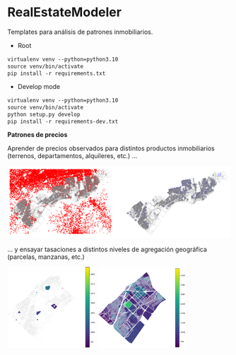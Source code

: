 # **R**eal**E**state**M**odeler

Templates para análisis de patrones inmobiliarios.

* Root

```
virtualenv venv --python=python3.10
source venv/bin/activate
pip install -r requirements.txt

```
* Develop mode

```
virtualenv venv --python=python3.10
source venv/bin/activate
python setup.py develop
pip install -r requirements-dev.txt

```

**Patrones de precios**

Aprender de precios observados para distintos productos inmobiliarios (terrenos, departamentos, alquileres, etc.) ...

![precios_observados](REM/img/observed_prices.png)

... y ensayar tasaciones a distintos niveles de agregación geográfica (parcelas, manzanas, etc.)

<p float="left">
  <img src="/REM/img/to_predict.png" width="200" />
  <img src="/REM/img/predicted.png" width="200" /> 
</p>
